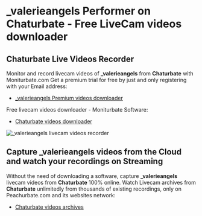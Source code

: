 # _valerieangels Performer on Chaturbate - Free LiveCam videos downloader

## Chaturbate Live Videos Recorder

Monitor and record livecam videos of **_valerieangels** from **Chaturbate** with Moniturbate.com
Get a premium trial for free by just and only registering with your Email address:
* [_valerieangels Premium videos downloader](https://moniturbate.com/request-demo-licence-key.html)

Free livecam videos downloader - Moniturbate Software:
* [Chaturbate videos downloader](https://moniturbate.com/moniturbate-download-software.html)

![_valerieangels livecam videos recorder](https://peachurnet.com/templates/moniturbate-software.png)


## Capture _valerieangels videos from the Cloud and watch your recordings on Streaming

Without the need of downloading a software, capture **_valerieangels** livecam videos from **Chaturbate** 100% online.
Watch Livecam archives from **Chaturbate** unlimitedly from thousands of existing recordings, only on Peachurbate.com and its websites network:
* [Chaturbate videos archives](https://peachurnet.com/)
